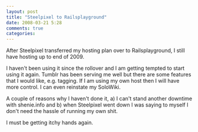 ```yaml
---
layout: post
title: "Steelpixel to Railsplayground"
date: 2008-03-21 5:28
comments: true
categories: 
---
```


<p>After Steelpixel transferred my hosting plan over to Railsplayground, I still have hosting up to end of 2009.</p>

<p>I haven't been using it since the rollover and I am getting tempted to start using it again. Tumblr has been serving me well but there are some features that I would like, e.g. tagging. If I am using my own host then I will have more control. I can even reinstate my SoloWiki.</p>

<p>A couple of reasons why I haven't done it, a) I can't stand another downtime with shenie.info and b) when Steelpixel went down I was saying to myself I don't need the hassle of running my own shit.</p>

<p>I must be getting itchy hands again.</p>
